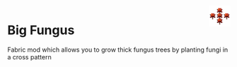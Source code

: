 <img src="src/main/resources/assets/big-fungus/icon.png" height=48 align="right">  

# Big Fungus
Fabric mod which allows you to grow thick fungus trees by planting fungi in a cross pattern